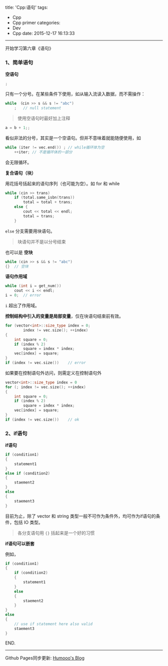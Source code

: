 title: 'Cpp:语句'
tags:
  - Cpp
  - Cpp primer
categories:
  - Dev
  - Cpp
date: 2015-12-17 16:13:33
---

开始学习第六章《语句》

### 1、简单语句 ###

**空语句**

```C++
;
```
只有一个分号。在某些条件下使用，如从输入流读入数据，而不需操作：
```C++
while （cin >> s && s != "abc")
	;	// null statement
```
> 使用空语句时最好加上注释

<!-- more -->

```C++
a = b + 1;;
```
看似非法的分号，其实是一个空语句。但并不意味着就能随便使用，如

```C++
while (iter != vec.end()) ;	// while循环体为空
	++iter;	// 不是循环体的一部分
```
会无限循环。

**复合语句（块）**

用花括号括起来的语句序列（也可能为空）。如 for 和 while

```C++
while (cin >> trans)
	if (total.same_isbn(trans))
		total = total + trans;
	else {
		cout << total << endl;
		total = trans;
	}
```
`else` 分支需要用块语句。

> 块语句并不是以分号结束

也可以是 **空块**

```C++
while (cin >> s && s != "abc")
{}	// 空块
```

**语句作用域**

```C++
while (int i = get_num())
	cout << i << endl;
i = 0;	// error
```
`i` 超出了作用域。

**控制结构中引入的变量是局部变量**，仅在块语句结束前有效。

```C++
for (vector<int>::size_type index = 0;
		index != vec.size(); ++index)
{
	int square = 0;
	if (index % 2)
		square = index * index;
	vec[index] = square;
}
if (index != vec.size())	// error
```
如果要在控制语句外访问，则需定义在控制语句外
```C++
vector<int>::size_type index = 0
for (; index != vec.size(); ++index)
{
	int square = 0;
	if (index % 2)
		square = index * index;
	vec[index] = square;
}
if (index != vec.size())	// ok
```

### 2、if语句 ###

**if语句**
```C++
if (condition1)
{
	statement1
}
else if (condition2)
{
	staement2
}
else
{
	staement3
}
```
目前为止，除了 vector 和 string 类型一般不可作为条件外，均可作为if语句的条件，包括 IO 类型。

> 各分支语句用 `{}` 括起来是一个好的习惯

**if语句可以嵌套**

例如，
```C++
if (condition1)
{
	if (condition2)
	{
		statement1
	}
	else
	{
		staement2
	}
}
else
{
	// use if statement here also valid
	staement3
}
```

END.

---

Github Pages同步更新: [Humooo's Blog][1]

[1]: http://bluestein.github.io/